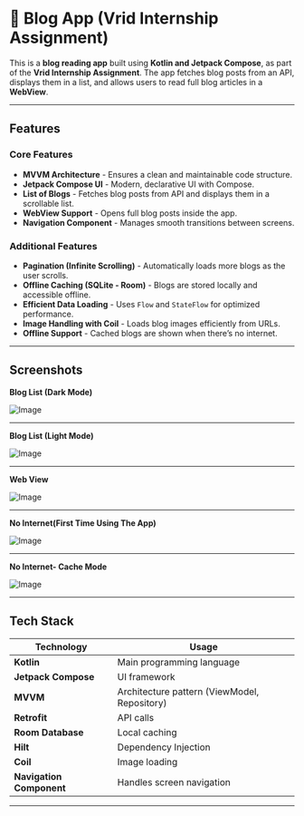 # 📰 Blog App (Vrid Internship Assignment)

This is a **blog reading app** built using **Kotlin and Jetpack Compose**, as part of the **Vrid Internship Assignment**. The app fetches blog posts from an API, displays them in a list, and allows users to read full blog articles in a **WebView**.

---

##  Features  

###  Core Features
-  **MVVM Architecture** - Ensures a clean and maintainable code structure.
-  **Jetpack Compose UI** - Modern, declarative UI with Compose.
-  **List of Blogs** - Fetches blog posts from API and displays them in a scrollable list.
-  **WebView Support** - Opens full blog posts inside the app.
-  **Navigation Component** - Manages smooth transitions between screens.

###  Additional Features
-  **Pagination (Infinite Scrolling)** - Automatically loads more blogs as the user scrolls.
-  **Offline Caching (SQLite - Room)** - Blogs are stored locally and accessible offline.
-  **Efficient Data Loading** - Uses `Flow` and `StateFlow` for optimized performance.
-  **Image Handling with Coil** - Loads blog images efficiently from URLs.
- **Offline Support** - Cached blogs are shown when there’s no internet.

---

## Screenshots  

**Blog List (Dark Mode)**


![Image](https://github.com/user-attachments/assets/e2b4ef83-b090-4fb4-b42c-8886bf8da518)

---
**Blog List (Light Mode)**


![Image](https://github.com/user-attachments/assets/08c3eb6f-d6f6-453b-ba0d-09d4c1c166bd)

---
**Web View**


![Image](https://github.com/user-attachments/assets/dfe9650f-c621-4dd5-a7ff-9f8e87009198)

---
**No Internet(First Time Using The App)**


![Image](https://github.com/user-attachments/assets/035b89ea-bee1-40a4-9695-299550c3d55c)

---
**No Internet- Cache Mode**

![Image](https://github.com/user-attachments/assets/c8591a9a-c4be-464a-a818-a484ef1ff0be)

---

## Tech Stack  

| **Technology** | **Usage** |
|---------------|----------|
| **Kotlin** | Main programming language |
| **Jetpack Compose** | UI framework |
| **MVVM** | Architecture pattern (ViewModel, Repository) |
| **Retrofit** | API calls |
| **Room Database** | Local caching |
| **Hilt** | Dependency Injection |
| **Coil** | Image loading |
| **Navigation Component** | Handles screen navigation |

---

